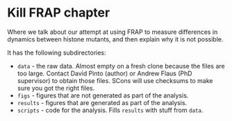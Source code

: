 Kill FRAP chapter
=================

Where we talk about our attempt at using FRAP to measure differences in
dynamics between histone mutants, and then explain why it is not possible.

It has the following subdirectories:

* `data` - the raw data.  Almost empty on a fresh clone because the files
  are too large.  Contact David Pinto (author) or Andrew Flaus (PhD
  supervisor) to obtain those files.  SCons will use checksums to make sure
  you got the right files.
* `figs` - figures that are not generated as part of the analysis.
* `results` - figures that are generated as part of the analysis.
* `scripts` - code for the analysis.  Fills `results` with stuff from `data`.
